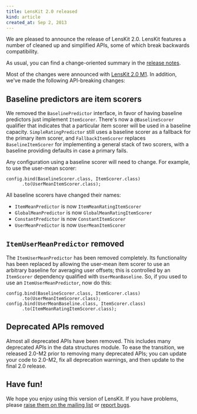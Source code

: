 ```yaml
---
title: LensKit 2.0 released
kind: article
created_at: Sep 2, 2013
---
```


We are pleased to announce the release of LensKit 2.0.  LensKit features a number of cleaned up and simplified APIs, some of which break backwards compatibility.

As usual, you can find a change-oriented summary in the [release notes](/maven-site/releases/lenskit-2.0.html).

Most of the changes were announced with [LensKit 2.0 M1](./2013-08-16-lenskit-2.0-M1.html).  In addition, we've made the following API-breaking changes:

## Baseline predictors are item scorers

We removed the `BaselinePredictor` interface, in favor of having baseline predictors just implement `ItemScorer`.  There's now a `@BaselineScorer` qualifier that indicates that a particular item scorer will be used in a baseline capacity.  `SimpleRatingPredictor` still uses a baseline scorer as a fallback for the primary item scorer, and `FallbackItemScorer` replaces `BaselineItemScorer` for implementing a general stack of two scorers, with a baseline providing defaults in case a primary fails.

Any configuration using a baseline scorer will need to change.  For example, to use the user-mean scorer:

```
config.bind(BaselineScorer.class, ItemScorer.class)
      .to(UserMeanItemScorer.class);
```

All baseline scorers have changed their names:

- `ItemMeanPredictor` is now `ItemMeanRatingItemScorer`
- `GlobalMeanPredictor` is now `GlobalMeanRatingItemScorer`
- `ConstantPredictor` is now `ConstantItemScorer`
- `UserMeanPredictor` is now `UserMeanItemScorer`

## `ItemUserMeanPredictor` removed

The `ItemUserMeanPredictor` has been removed completely.  Its functionality has been replaced by allowing the user-mean item scorer to use an arbitrary baseline for averaging user offsets; this is controlled by an `ItemScorer` dependency qualified with `UserMeanBaseline`.  So, if you used to use an `ItemUserMeanPredictor`, now do this:

```
config.bind(BaselineScorer.class, ItemScorer.class)
      .to(UserMeanItemScorer.class);
config.bind(UserMeanBaseline.class, ItemScorer.class)
      .to(ItemMeanRatingItemScorer.class);
```

## Deprecated APIs removed

Almost all deprecated APIs have been removed.  This includes many deprecated APIs in the data structures module.  To ease the transition, we released 2.0-M2 prior to removing many deprecated APIs; you can update your code to 2.0-M2, fix all deprecation warnings, and then update to the final 2.0 release.

## Have fun!

We hope you enjoy using this version of LensKit.  If you have problems, please [raise them on the mailing list](https://wwws.cs.umn.edu/mm-cs/listinfo/lenskit) or [report bugs](https://bitbucket.org/grouplens/lenskit/issues).
